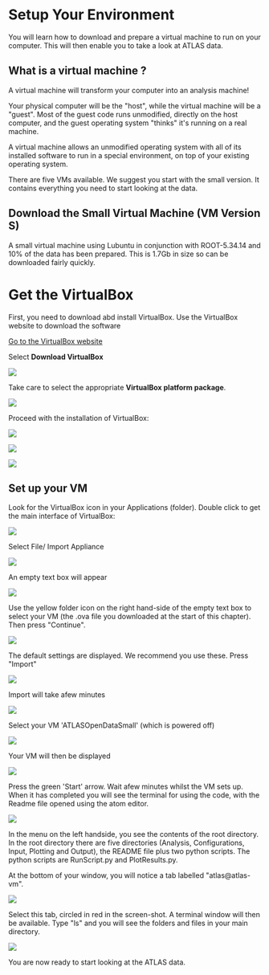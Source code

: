 # Setup Your Environment

You will learn how to download and prepare a virtual machine to run on your computer.  This will then enable you to take a look at ATLAS data.

## What is a virtual machine ?

A virtual machine will transform your computer into an analysis machine!

Your physical computer will be the "host", while the virtual machine will be a "guest". Most of the guest code runs unmodified, directly on the host computer, and the guest operating system "thinks" it's running on a real machine.

A virtual machine allows an unmodified operating system with all of its installed software to run in a special environment, on top of your existing operating system. 

There are five VMs available.
We suggest you start with the small version.  It contains everything you need to start looking at the data.

## Download the Small Virtual Machine (VM Version S)

A small virtual machine using Lubuntu in conjunction with ROOT-5.34.14 and 10% of the data has been prepared. This is 1.7Gb in size so can be downloaded fairly quickly. 

# Get the VirtualBox

First, you need to download abd install VirtualBox.
Use the VirtualBox website to download the software

<a href="https://www.virtualbox.org/" target="_blank"> Go to the VirtualBox website</a>

Select **Download VirtualBox**
 
![](Pictures/VB5.1.jpg)

Take care to select the appropriate **VirtualBox platform package**.


![](Pictures/DownloadVB.jpg)
 
Proceed with the installation of VirtualBox:

![](Pictures/VBinstall1.png)


![](Pictures/VBinstall2.png)


![](Pictures/VBinstall3.png)




## Set up your VM

Look for the VirtualBox icon in your Applications (folder). Double click to get the main interface of VirtualBox:


![](Pictures/VMempty.png)


Select File/ Import Appliance

![](Pictures/VMimportAppliance.png)


An empty text box will appear


![](Pictures/VMimportApplianceSelect.png)



Use the yellow folder icon on the right hand-side of the empty text box to select your VM (the .ova file you downloaded at the start of this chapter).  Then press "Continue".


![](Pictures/VMselectOVA.png)



The default settings are displayed.  We recommend you use these.  Press "Import"


![](Pictures/VMapplianceSettings.png)



Import will take afew minutes


![](Pictures/VMimporting.png)



Select your VM 'ATLASOpenDataSmall' (which is powered off)

![](Pictures/VMpoweredOff.png)


Your VM will then be displayed


![](Pictures/VMATLASopenDataSmall.png)


Press the green 'Start' arrow.  Wait afew minutes whilst the VM sets up.  When it has completed you will see 
the terminal for using the code, with the Readme file opened using the atom editor.

![](Pictures/VMrunningREADME.png)

In the menu on the left handside, you see the contents of the root directory.
In the root directory there are five directories (Analysis, Configurations, Input, Plotting and Output), the README file plus two python scripts. The python scripts are RunScript.py and PlotResults.py. 


At the bottom of your window, you will notice a tab labelled "atlas@atlas-vm".

![](Pictures/VM-atlas.png)

Select this tab, circled in red in the screen-shot.  A terminal window will then be available. 
Type "ls" and you will see the folders and files in your main directory.

![](Pictures/VMterminalWindow.png)


You are now ready to start looking at the ATLAS data.




